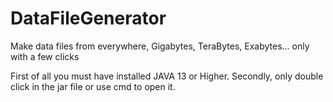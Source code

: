 # DataFileGenerator
Make data files from everywhere, Gigabytes, TeraBytes, Exabytes... only with a few clicks

First of all you must have installed JAVA 13 or Higher.
Secondly, only double click in the jar file or use cmd to open it.
